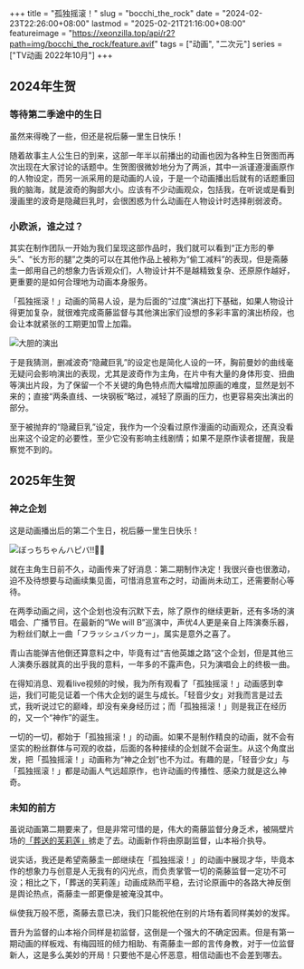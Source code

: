 +++
title = "孤独摇滚！"
slug = "bocchi_the_rock"
date = "2024-02-23T22:26:00+08:00"
lastmod = "2025-02-21T21:16:00+08:00"
featureimage = "https://xeonzilla.top/api/r2?path=img/bocchi_the_rock/feature.avif"
tags = ["动画", "二次元"]
series = ["TV动画 2022年10月"]
+++
## 2024年生贺
### 等待第二季途中的生日
虽然来得晚了一些，但还是祝后藤一里生日快乐！

随着故事主人公生日的到来，这部一年半以前播出的动画也因为各种生日贺图而再次出现在大家讨论的话题中。生贺图很微妙地分为了两派，其中一派谨遵漫画原作的人物设定，而另一派采用的是动画的人设，于是一个动画播出后就有的话题重回我的脑海，就是波奇的胸部大小。应该有不少动画观众，包括我，在听说或是看到漫画里的波奇是隐藏巨乳时，会很困惑为什么动画在人物设计时选择削弱波奇。

### 小欧派，谁之过？
其实在制作团队一开始为我们呈现这部作品时，我们就可以看到“正方形的拳头”、“长方形的腿”之类的可以在其他作品上被称为“偷工减料”的表现，但是斋藤圭一郎用自己的想象力告诉观众们，人物设计并不是越精致复杂、还原原作越好，更重要的是如何合理地为动画本身服务。

「孤独摇滚！」动画的简易人设，是为后面的“过度”演出打下基础，如果人物设计得更加复杂，就很难完成斋藤监督与其他演出家们设想的多彩丰富的演出桥段，也会让本就紧张的工期更加雪上加霜。

![大胆的演出](https://xeonzilla.top/api/r2?path=img/bocchi_the_rock/01.avif "大胆的演出")

于是我猜测，删减波奇“隐藏巨乳”的设定也是简化人设的一环，胸前曼妙的曲线毫无疑问会影响演出的表现，尤其是波奇作为主角，在片中有大量的身体形变、扭曲等演出片段，为了保留一个不关键的角色特点而大幅增加原画的难度，显然是划不来的；直接“两条直线、一块钢板”略过，减轻了原画的压力，也更容易突出演出的部分。

至于被抛弃的“隐藏巨乳”设定，我作为一个没看过原作漫画的动画观众，还真没看出来这个设定的必要性，至少它没有影响主线剧情；如果不是原作读者提醒，我是察觉不到的。

## 2025年生贺
### 神之企划
这是动画播出后的第二个生日，祝后藤一里生日快乐！

![ぼっちちゃんハピバ‼️🎂🎉](https://xeonzilla.top/api/r2?path=img/bocchi_the_rock/02.avif "[ぼっちちゃんハピバ‼️🎂🎉](https://x.com/hamazi__/status/1892829109044039963)")

就在主角生日前不久，动画传来了好消息：第二期制作决定！我很兴奋也很激动，迫不及待想要与动画续集见面，可惜消息宣布之时，动画尚未动工，还需要耐心等待。

在两季动画之间，这个企划也没有沉默下去，除了原作的继续更新，还有多场的演唱会、广播节目。在最新的“We will B”巡演中，声优4人更是亲自上阵演奏乐器，为粉丝们献上一曲「フラッシュバッカー」，属实是意外之喜了。

青山吉能弹吉他倒还算意料之中，毕竟有过“吉他英雄之路”这个企划，但是其他三人演奏乐器就真的出乎我的意料，一年多的不露声色，只为演唱会上的终极一曲。

在得知消息、观看live视频的时候，我为所有观看了「孤独摇滚！」动画感到幸运，我们可能见证着一个伟大企划的诞生与成长。「轻音少女」对我而言是过去式，我听说过它的巅峰，却没有亲身经历过；而「孤独摇滚！」则是我正在经历的，又一个“神作”的诞生。

一切的一切，都始于「孤独摇滚！」的动画。如果不是制作精良的动画，就不会有坚实的粉丝群体与可观的收益，后面的各种接续的企划就不会诞生。从这个角度出发，把「孤独摇滚！」动画称为“神之企划”也不为过。有趣的是，「轻音少女」与「孤独摇滚！」都是动画人气远超原作，也许动画的传播性、感染力就是这么神奇。

### 未知的前方
虽说动画第二期要来了，但是非常可惜的是，伟大的斋藤监督分身乏术，被隔壁片场的[「葬送的芙莉莲」](/post/sousou_no_frieren/)掳走了去。动画新作将由原副监督，山本裕介执导。

说实话，我还是希望斋藤圭一郎继续在「孤独摇滚！」的动画中展现才华，毕竟本作的想象力与创意是人无我有的闪光点，而负责掌管一切的斋藤监督一定功不可没；相比之下，「葬送的芙莉莲」动画成熟而平稳，去讨论原画中的各路大神反倒是舆论热点，斋藤圭一郎更像是被淹没其中。

纵使我万般不愿，斋藤去意已决，我们只能祝他在别的片场有着同样美妙的发挥。

晋升为监督的山本裕介同样是初监督，这倒是一个强大的不确定因素。但是有第一期动画的样板戏、有梅园班的倾力相助、有斋藤圭一郎的言传身教，对于一位监督新人，这是多么美妙的开局！只要他不是心怀恶意，相信动画也不会差到哪去。
